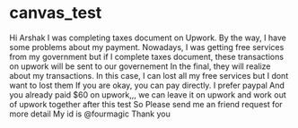 # canvas_test
Hi Arshak
I was completing taxes document on Upwork.
By the way, I have some problems about my payment.
Nowadays, I was getting free services from my government but if I complete taxes document, these transactions on upwork will be sent to our governement
In the final, they will realize about my transactions.
In this case, I can lost all my free services but I dont want to lost them
If you are okay, you can pay directly. I prefer paypal
And you already paid $60 on upwork,,, we can leave it on upwork and work out of upwork together after this test
So Please send me an friend request for more detail
My id is @fourmagic
Thank you
